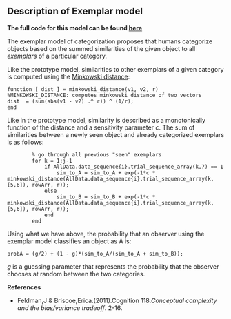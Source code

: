 ## Description of Exemplar model

**The full code for this model can be found [here](https://github.com/priyankadhulkhed/categoricalperception/blob/master/src/exemplar0.m)**

The exemplar model of categorization proposes that humans categorize objects based on the summed similarities of the given object to all *exemplars* of a particular category.

Like the prototype model, similarities to other exemplars of a given category is computed using the [Minkowski distance](https://en.wikipedia.org/wiki/Minkowski_distance):

```
function [ dist ] = minkowski_distance(v1, v2, r)
%MINKOWSKI_DISTANCE: computes minkowski distance of two vectors
dist  = (sum(abs(v1 - v2) .^ r)) ^ (1/r);
end
```
Like in the prototype model, similarity is described as a monotonically function of the distance and a sensitivity parameter *c*. The sum of similarities between a newly seen object and already categorized exemplars is as follows:

```
        % go through all previous "seen" exemplars
        for k = 1:j-1
            if AllData.data_sequence{i}.trial_sequence_array(k,7) == 1
                sim_to_A = sim_to_A + exp(-1*c * minkowski_distance(AllData.data_sequence{i}.trial_sequence_array(k,[5,6]), rowArr, r));
            else
                sim_to_B = sim_to_B + exp(-1*c * minkowski_distance(AllData.data_sequence{i}.trial_sequence_array(k,[5,6]), rowArr, r));
            end
        end
```

Using what we have above, the probability that an observer using the exemplar model classifies an object as A is:

```
probA = (g/2) + (1 - g)*(sim_to_A/(sim_to_A + sim_to_B));
```
*g* is a guessing parameter that represents the probability that the observer chooses at random between the two categories.

**References**
* Feldman,J & Briscoe,Erica.(2011).Cognition 118.*Conceptual complexity and the bias/variance tradeoff*. 2-16.
